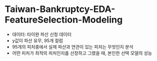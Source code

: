 # Taiwan-Bankruptcy-EDA-FeatureSelection-Modeling

- 데이터: 타이완 파산 신청 데이터
- y값이 파산 유무, 95개 컬럼
- 95개의 피처중에서 실제 파산과 연관이 있는 피처는 무엇인지 분석
- 어떤 피처가 최적의 피처인지를 선정하고 그랬을 때, 본인한 선택 모델의 성능